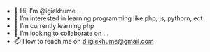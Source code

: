 - 👋 Hi, I’m @igiekhume
- 👀 I’m interested in learning programming like php, js, pythorn, ect
- 🌱 I’m currently learning php
- 💞️ I’m looking to collaborate on ...
- 📫 How to reach me on d.igiekhume@gmail.com

<!---
igiekhume/igiekhume is a atsff of Information Coommunication Technology Agency Edo State Nigeria and the head of Website Team.
--->
